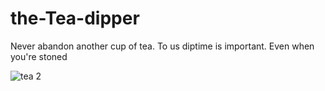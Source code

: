 # the-Tea-dipper

Never abandon another cup of tea. To us
diptime is important. Even when you're 
stoned

![tea 2](https://user-images.githubusercontent.com/61739179/83426836-10796c80-a430-11ea-8184-2d45f0190283.gif)
